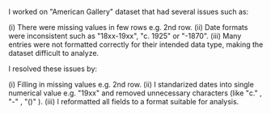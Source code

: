 I worked on "American Gallery" dataset that had several issues such as: 

(i) There were missing values in few rows e.g. 2nd row. (ii) Date formats were inconsistent such as "18xx-19xx", "c. 1925" or "-1870". (iii) Many entries were not formatted correctly for their intended data type, making the dataset difficult to analyze.


I resolved these issues by:

(i) Filling in missing values e.g. 2nd row. (ii) I standarized dates into single numerical value e.g. "19xx" and removed unnecessary characters (like "c." , "-" , "()" ). (iii) I reformatted all fields to a format suitable for analysis.
